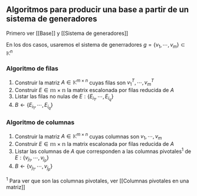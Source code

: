 ## Algoritmos para producir una base a partir de un sistema de generadores
Primero ver [[Base]] y [[Sistema de generadores]]

En los dos casos, usaremos el sistema de generradores $g=\{ v_1, \cdots, v_m \} \subset \mathbb{K}^n$

### Algoritmo de filas
1. Construir la matriz $A \in \mathbb{K}^{m \times n}$ cuyas filas son $v_1^T, \cdots, v_m^T$
2. Construir $E \in \mathbb{m \times n}$ la matrix escalonada por filas reducida de $A$
3. Listar las filas no nulas de $E: \{E_{i_{1}}, \cdots, E_{i_{q}} \}$
4. $B \gets \{E_{i_{1}}, \cdots, E_{i_{q}} \}$


### Algoritmo de columnas
1. Construir la matriz $A \in \mathbb{K}^{m \times n}$ cuyas columnas son $v_1, \cdots, v_m$
2. Construir $E \in \mathbb{m \times n}$ la matrix escalonada por filas reducida de $A$
3. Listar las columnas de $A$ que corresponden a las columnas pivotales$^1$ de $E: \{v_{j_1}, \cdots, v_{j_p} \}$
4. $B \gets \{v_{j_1}, \cdots, v_{j_p} \}$


$^1$ Para ver que son las columnas pivotales, ver [[Columnas pivotales en una matriz]]
